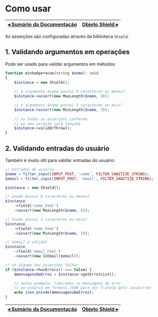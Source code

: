 # Como usar

[◂ Sumário da Documentação](indice.md) | [Objeto Shield ▸](02-shield.md)
-- | --

As asserções são configuradas através da biblioteca `Shield`.

## 1. Validando argumentos em operações

Pode ser usado para validar argumentos em métodos:

```php
function minhaOperacao(string $nome): void
{
    $instance = new Shield();
    
    // o argumento $nome possui 8 caracteres ou menos?
    $instance->assert(new MaxLength($name, 8)); 

    // o argumento $nome possui 3 caracteres ou mais?
    $instance->assert(new MinLength($name, 3)); 
    
    // ou todas as asserções conferem, 
    // ou uma exceção será lançada
    $instance->validOrThrow();
}
```

## 2. Validando entradas do usuário

Também é muito útil para validar entradas do usuário:

```php
// entradas do usuário
$nome = filter_input(INPUT_POST, 'nome', FILTER_SANITIZE_STRING);
$email = filter_input(INPUT_POST, 'email', FILTER_SANITIZE_STRING);

$instance = new Shield();

// $nome possui 8 caracteres ou menos?
$instance
    ->field('nome_html')
    ->assert(new MaxLength($name, 8)); 

// $nome possui 3 caracteres ou mais?
$instance
    ->field('nome_html')
    ->assert(new MinLength($name, 3)); 

// $email é válido?
$instance
    ->field('email_html')
    ->assert(new IsEmail($email)); 

// se alguma das asserções falhar
if ($instance->hasErrors() === false) {
    $mensagensDeErros = $instance->getErrorList();

    // neste exemplo, liberamos as mensagens de erro
    // ao usuário em formato JSON para ser tratada pelo JavaScript
    echo json_encode($mensagensDeErros);
}
```

[◂ Sumário da Documentação](indice.md) | [Objeto Shield ▸](02-shield.md)
-- | --
